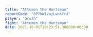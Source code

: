 ```yaml
---
title: "Attumen the Huntsman"
reportCode: "6P7hW1vajLwnkfrJ"
player: "Grwah"
fight: "Attumen the Huntsman"
date: 2021-10-01T19:23:51.380000+00:00
---
```

